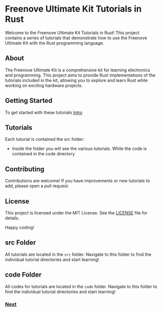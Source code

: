 # Freenove Ultimate Kit Tutorials in Rust

Welcome to the Freenove Ultimate Kit Tutorials in Rust! This project contains a series of tutorials that demonstrate how to use the Freenove Ultimate Kit with the Rust programming language.

## About

The Freenove Ultimate Kit is a comprehensive kit for learning electronics and programming. This project aims to provide Rust implementations of the tutorials included in the kit, allowing you to explore and learn Rust while working on exciting hardware projects.

## Getting Started

To get started with these tutorials [Intro](https://github.com/Makuo12/Freenove-esp32-rust/blob/main/src/01_intro.md)

## Tutorials

Each tutorial is contained the src folder:

- Inside the folder you will see the various tutorials. While the code is contained in the code directory

## Contributing

Contributions are welcome! If you have improvements or new tutorials to add, please open a pull request.

## License

This project is licensed under the MIT License. See the [LICENSE](LICENSE) file for details.

Happy coding!

## src Folder

All tutorials are located in the `src` folder. Navigate to this folder to find the individual tutorial directories and start learning!

## code Folder

All codes for tutorials are located in the `code` folder. Navigate to this folder to find the individual tutorial directories and start learning!

### [Next](src/01_intro.md)
